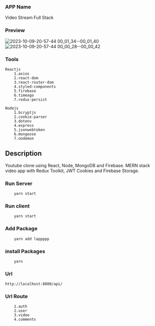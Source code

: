 ### APP Name

Video Stream Full Stack

### Preview

![2023-10-09-20-57-44 00_01_34--00_01_40](https://github.com/gamalahmed3265/Sharing-Video/assets/75225936/ce998164-35d4-4450-a768-646d89cbdef9)
![2023-10-09-20-57-44 00_00_28--00_00_42](https://github.com/gamalahmed3265/Sharing-Video/assets/75225936/47dc2496-4b71-416b-935e-c735679ce537)

### Tools
```
Reactjs
    1.axios
    2.react-dom
    3.react-router-dom
    4.styled-components
    5.firebase
    6.timeago
    7.redux-persist

Nodejs
    1.bcryptjs
    2.cookie-parser
    3.dotenv
    4.express
    5.jsonwebtoken
    6.mongoose
    7.nodemon
```

## Description

Youtube clone using React, Node, MongoDB and Firebase. MERN stack video app with Redux Toolkit, JWT Cookies and Firebase Storage. 


### Run Server
```
    yarn start
```
### Run client
```
    yarn start
```

### Add Package
```
    yarn add lappppp
```

### install Packages
```
    yarn
```
### Url 
```
http://localhost:8800/api/
```
### Url Route
```
    1.auth
    2.user
    3.video
    4.comments
```

